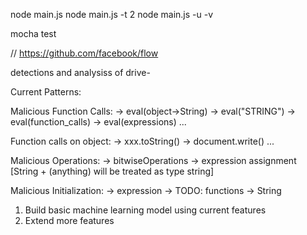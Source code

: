 node main.js
node main.js -t 2
node main.js -u -v

mocha test

// https://github.com/facebook/flow

detections and analysiss of drive-





Current Patterns:

Malicious Function Calls:
	-> eval(object->String)
	-> eval("STRING")
	-> eval(function_calls)
	-> eval(expressions)
	...

Function calls on object:
	-> xxx.toString()
	-> document.write()
	...

Malicious Operations:
	-> bitwiseOperations
	-> expression assignment
	[String + (anything) will be treated as type string]

Malicious Initialization:
	-> expression
	-> TODO: functions
	-> String




1) Build basic machine learning model using current features
2) Extend more features




